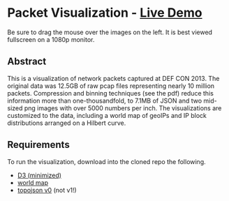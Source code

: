 # Packet Visualization - [Live Demo](http://www.eecs.tufts.edu/~mgolds07/d3/)
Be sure to drag the mouse over the images on the left. It is best viewed
fullscreen on a 1080p monitor.

## Abstract
This is a visualization of network packets captured at DEF CON 2013. The
original data was 12.5GB of raw pcap files representing nearly 10 million
packets. Compression and binning techniques (see the pdf) reduce this
information more than one-thousandfold, to 7.1MB of JSON and two mid-sized png
images with over 5000 numbers per inch. The visualizations are customized to
the data, including a world map of geoIPs and IP block distributions arranged on a
Hilbert curve.

## Requirements
To run the visualization, download into the cloned repo the following.
* [D3 (minimized)](http://d3js.org/d3.v3.min.js)
* [world map](https://gist.github.com/d3noob/5193723/raw/world-110m2.json)
* [topojson v0](http://d3js.org/topojson.v0.min.js) (not v1!)
